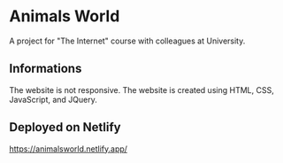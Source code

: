 # Animals World

A project for "The Internet" course with colleagues at University.


## Informations 

The website is not responsive. The website is created using HTML, CSS, JavaScript, and JQuery.


## Deployed on Netlify

https://animalsworld.netlify.app/
